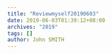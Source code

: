 ```yaml
---
title: "Reviewmyself20190603"
date: 2019-06-03T01:39:12+08:00
archives: "2019"
tags: []
author: John SMITH
---
```

